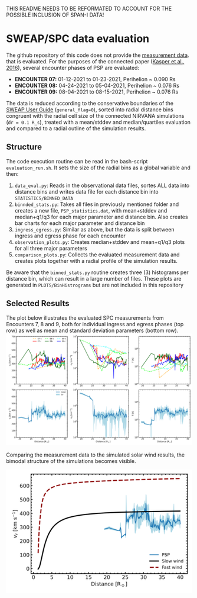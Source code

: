 THIS README NEEDS TO BE REFORMATED TO ACCOUNT FOR THE POSSIBLE INCLUSION OF SPAN-I DATA!

# SWEAP/SPC data evaluation

The github repository of this code does not provide the  [measurement data](http://sweap.cfa.harvard.edu/Data.html "SWEAP data"). that is evaluated. For the purposes of the connected paper ([Kasper et al., 2016](https://link.springer.com/article/10.1007/s11214-015-0206-3 "Kasper et al., 2016")), several encounter phases of PSP
are evaluated:
- **ENCOUNTER 07:** 01-12-2021 to 01-23-2021, Perihelion ~ 0.090 Rs
- **ENCOUNTER 08:** 04-24-2021 to 05-04-2021, Perihelion ~ 0.076 Rs
- **ENCOUNTER 09:** 08-04-2021 to 08-15-2021, Perihelion ~ 0.076 Rs

The data is reduced according to the conservative boundaries of the [SWEAP User Guide](http://sweap.cfa.harvard.edu/sweap_data_user_guide.pdf "SWEAP User Guide") (`general_flag=0`), sorted into radial distance bins congruent with the radial cell size of the connected NIRVANA simulations (`dr = 0.1 R_s`), treated with a mean/stddev and median/quartiles evaluation and compared to a radial outline of the simulation results.

## Structure
The code execution routine can be read in the bash-script `evaluation_run.sh`. It sets the size of the radial bins as a global variable and then:
1. `data_eval.py`: Reads in the observational data files, sortes ALL data into distance bins and writes data file for each distance bin into `STATISTICS/BINNED_DATA`
2. `binnded_stats.py`: Takes all files in previously mentioned folder and creates a new file, `PSP_statistics.dat`, with mean+stddev and median+q1/q3 for each major parameter and distance bin. Also creates bar charts for each major parameter and distance bin
3. `ingress_egress.py`: Similar as above, but the data is split between ingress and egress phase for each encounter
4. `observation_plots.py`: Creates median+stddev and mean+q1/q3 plots for all three major parameters
5. `comparison_plots.py`: Collects the evaluated measurement data and creates plots together with a radial profile of the simulation results.

Be aware that the `binned_stats.py` routine creates three (3) histograms per distance bin, which can result in a large number of files. These plots are generated in `PLOTS/BinHistrograms` but are not included in this repository

## Selected Results
The plot below illustrates the evaluated SPC measurements from Encounters 7, 8 and 9, both for individual ingress and egress phases (top row) as well as mean and standard deviation parameters (bottom row).
![SPC Measurement Evaluation](PLOTS/IngressEgressPlots/PSP_I-E_measurements.svg)

Comparing the measurement data to the simulated solar wind results, the bimodal structure of the simulations becomes visible.

![SPC Measurement Evaluation](PLOTS/ComparisonPlots/vr_comparison.svg)
